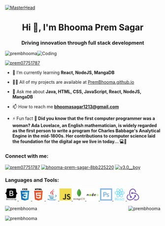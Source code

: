 [![MasterHead](https://i.pinimg.com/originals/0f/25/e4/0f25e4668c1c7740b5ed41835339d67f.gif)](https://prembhooma.github.io/)
<h1 align="center">Hi 👋, I'm Bhooma Prem Sagar</h1>
<h3 align="center">Driving innovation through full stack development</h3>
<img align="right" alt="Coding" width="400" src="https://user-images.githubusercontent.com/92288027/228864077-c1d8a2e4-8dc5-49e6-8072-c91b9bb7edca.gif">

<p align="left"> <img src="https://komarev.com/ghpvc/?username=prembhooma&label=Profile%20views&color=0e75b6&style=flat" alt="prembhooma" /> </p>

<p align="left"> <a href="https://twitter.com/prem07751787" target="blank"><img src="https://img.shields.io/twitter/follow/prem07751787?logo=twitter&style=for-the-badge" alt="prem07751787" /></a> </p>

- 🌱 I’m currently learning **React, NodeJS, MangaDB**

- 👨‍💻 All of my projects are available at [PremBhooma.github.io](https://prembhooma.github.io/)

- 💬 Ask me about **Java, HTML, CSS, JavaScript, React, NodeJS, MangaDB**

- 📫 How to reach me **bhoomasagar1213@gmail.com**

- ⚡ Fun fact **🎉 Did you know that the first computer programmer was a woman? Ada Lovelace, an English mathematician, is widely regarded as the first person to write a program for Charles Babbage's Analytical Engine in the mid-1800s. Her contributions to computer science laid the foundation for the digital age we live in today... 💻🚀**

<h3 align="left">Connect with me:</h3>
<p align="left">
<a href="https://twitter.com/prem07751787" target="blank"><img align="center" src="https://raw.githubusercontent.com/rahuldkjain/github-profile-readme-generator/master/src/images/icons/Social/twitter.svg" alt="prem07751787" height="30" width="40" /></a>
<a href="https://linkedin.com/in/bhooma-prem-sagar-8bb225220" target="blank"><img align="center" src="https://raw.githubusercontent.com/rahuldkjain/github-profile-readme-generator/master/src/images/icons/Social/linked-in-alt.svg" alt="bhooma-prem-sagar-8bb225220" height="30" width="40" /></a>
<a href="https://instagram.com/v3.0__boy" target="blank"><img align="center" src="https://raw.githubusercontent.com/rahuldkjain/github-profile-readme-generator/master/src/images/icons/Social/instagram.svg" alt="v3.0__boy" height="30" width="40" /></a>
</p>

<h3 align="left">Languages and Tools:</h3>
<p align="left"> <a href="https://getbootstrap.com" target="_blank" rel="noreferrer"> <img src="https://raw.githubusercontent.com/devicons/devicon/master/icons/bootstrap/bootstrap-plain-wordmark.svg" alt="bootstrap" width="40" height="40"/> </a> <a href="https://www.w3schools.com/css/" target="_blank" rel="noreferrer"> <img src="https://raw.githubusercontent.com/devicons/devicon/master/icons/css3/css3-original-wordmark.svg" alt="css3" width="40" height="40"/> </a> <a href="https://www.w3.org/html/" target="_blank" rel="noreferrer"> <img src="https://raw.githubusercontent.com/devicons/devicon/master/icons/html5/html5-original-wordmark.svg" alt="html5" width="40" height="40"/> </a> <a href="https://www.java.com" target="_blank" rel="noreferrer"> <img src="https://raw.githubusercontent.com/devicons/devicon/master/icons/java/java-original.svg" alt="java" width="40" height="40"/> </a> <a href="https://developer.mozilla.org/en-US/docs/Web/JavaScript" target="_blank" rel="noreferrer"> <img src="https://raw.githubusercontent.com/devicons/devicon/master/icons/javascript/javascript-original.svg" alt="javascript" width="40" height="40"/> </a> <a href="https://www.mongodb.com/" target="_blank" rel="noreferrer"> <img src="https://raw.githubusercontent.com/devicons/devicon/master/icons/mongodb/mongodb-original-wordmark.svg" alt="mongodb" width="40" height="40"/> </a> <a href="https://nodejs.org" target="_blank" rel="noreferrer"> <img src="https://raw.githubusercontent.com/devicons/devicon/master/icons/nodejs/nodejs-original-wordmark.svg" alt="nodejs" width="40" height="40"/> </a> <a href="https://www.photoshop.com/en" target="_blank" rel="noreferrer"> <img src="https://raw.githubusercontent.com/devicons/devicon/master/icons/photoshop/photoshop-line.svg" alt="photoshop" width="40" height="40"/> </a> <a href="https://reactjs.org/" target="_blank" rel="noreferrer"> <img src="https://raw.githubusercontent.com/devicons/devicon/master/icons/react/react-original-wordmark.svg" alt="react" width="40" height="40"/> </a> <a href="https://redux.js.org" target="_blank" rel="noreferrer"> <img src="https://raw.githubusercontent.com/devicons/devicon/master/icons/redux/redux-original.svg" alt="redux" width="40" height="40"/> </a> </p>



<p><img align="right" src="https://github-readme-stats.vercel.app/api?username=prembhooma&show_icons=true&locale=en" alt="prembhooma" /></p>

<p>&nbsp;<img align="left" src="https://github-readme-streak-stats.herokuapp.com/?user=prembhooma&" alt="prembhooma" /></p>

<p><img align="center" src="https://github-readme-stats.vercel.app/api/top-langs?username=prembhooma&show_icons=true&locale=en&layout=compact" alt="prembhooma" /></p>


